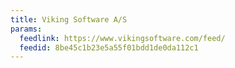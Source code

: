 ```yaml
---
title: Viking Software A/S
params:
  feedlink: https://www.vikingsoftware.com/feed/
  feedid: 8be45c1b23e5a55f01bdd1de0da112c1
---
```

